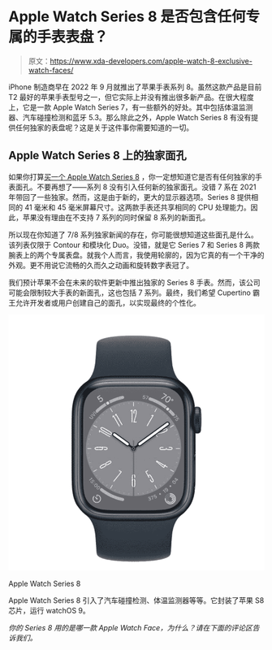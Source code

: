 # Apple Watch Series 8 是否包含任何专属的手表表盘？

> 原文：<https://www.xda-developers.com/apple-watch-8-exclusive-watch-faces/>

iPhone 制造商早在 2022 年 9 月就推出了苹果手表系列 8。虽然这款产品是目前 T2 最好的苹果手表型号之一，但它实际上并没有推出很多新产品。在很大程度上，它是一款 Apple Watch Series 7，有一些额外的好处。其中包括体温监测器、汽车碰撞检测和蓝牙 5.3。那么除此之外，Apple Watch Series 8 有没有提供任何独家的表盘呢？这是关于这件事你需要知道的一切。

## Apple Watch Series 8 上的独家面孔

如果你打算[买一个 Apple Watch Series 8](https://www.xda-developers.com/best-apple-watch-8-deals/) ，你一定想知道它是否有任何独家的手表面孔。不要再想了——系列 8 没有引入任何新的独家面孔。没错 7 系在 2021 年带回了一些独家。然而，这是由于新的，更大的显示器选项。Series 8 提供相同的 41 毫米和 45 毫米屏幕尺寸。这两款手表还共享相同的 CPU 处理能力。因此，苹果没有理由在不支持 7 系列的同时保留 8 系列的新面孔。

所以现在你知道了 7/8 系列独家新闻的存在，你可能很想知道这些面孔是什么。该列表仅限于 Contour 和模块化 Duo。没错，就是它 Series 7 和 Series 8 两款腕表上的两个专属表盘。就我个人而言，我使用轮廓的，因为它真的有一个干净的外观。更不用说它流畅的久而久之动画和旋转数字表冠了。

我们预计苹果不会在未来的软件更新中推出独家的 Series 8 手表。然而，该公司可能会限制较大手表的新面孔，这也包括 7 系列。最终，我们希望 Cupertino 霸王允许开发者或用户创建自己的面孔，以实现最终的个性化。

 <picture>![The Apple Watch Series 8 is the latest smartwatch from Apple. ](img/0a09ed459420407f729ad5d2ceb81d9f.png)</picture> 

Apple Watch Series 8

Apple Watch Series 8 引入了汽车碰撞检测、体温监测器等等。它封装了苹果 S8 芯片，运行 watchOS 9。

*你的 Series 8 用的是哪一款 Apple Watch Face，为什么？请在下面的评论区告诉我们。*